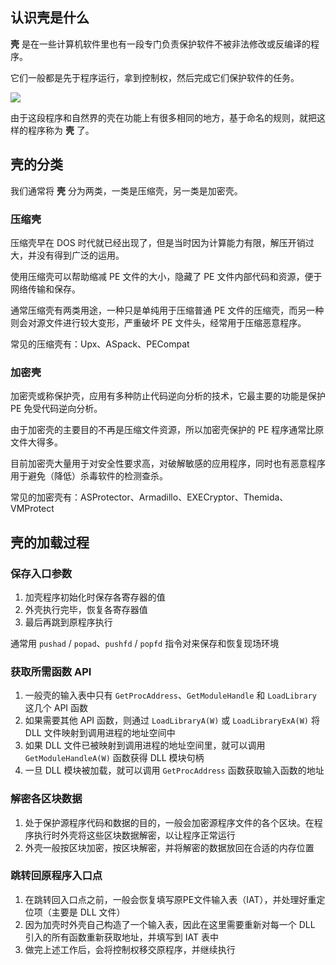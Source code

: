 ## 认识壳是什么

**壳** 是在一些计算机软件里也有一段专门负责保护软件不被非法修改或反编译的程序。

它们一般都是先于程序运行，拿到控制权，然后完成它们保护软件的任务。

![](/reverse/unpack/figure/what_is_pack.png)

由于这段程序和自然界的壳在功能上有很多相同的地方，基于命名的规则，就把这样的程序称为 **壳** 了。

## 壳的分类

我们通常将 **壳** 分为两类，一类是压缩壳，另一类是加密壳。

### 压缩壳

压缩壳早在 DOS 时代就已经出现了，但是当时因为计算能力有限，解压开销过大，并没有得到广泛的运用。

使用压缩壳可以帮助缩减 PE 文件的大小，隐藏了 PE 文件内部代码和资源，便于网络传输和保存。

通常压缩壳有两类用途，一种只是单纯用于压缩普通 PE 文件的压缩壳，而另一种则会对源文件进行较大变形，严重破坏 PE 文件头，经常用于压缩恶意程序。

常见的压缩壳有：Upx、ASpack、PECompat

### 加密壳

加密壳或称保护壳，应用有多种防止代码逆向分析的技术，它最主要的功能是保护 PE 免受代码逆向分析。

由于加密壳的主要目的不再是压缩文件资源，所以加密壳保护的 PE 程序通常比原文件大得多。

目前加密壳大量用于对安全性要求高，对破解敏感的应用程序，同时也有恶意程序用于避免（降低）杀毒软件的检测查杀。

常见的加密壳有：ASProtector、Armadillo、EXECryptor、Themida、VMProtect

## 壳的加载过程

### 保存入口参数

1.  加壳程序初始化时保存各寄存器的值
2.  外壳执行完毕，恢复各寄存器值
3.  最后再跳到原程序执行

通常用 `pushad` / `popad`、`pushfd` / `popfd` 指令对来保存和恢复现场环境

### 获取所需函数 API

1.  一般壳的输入表中只有 `GetProcAddress`、`GetModuleHandle` 和 `LoadLibrary` 这几个 API 函数
2.  如果需要其他 API 函数，则通过 `LoadLibraryA(W)` 或 `LoadLibraryExA(W)` 将 DLL 文件映射到调用进程的地址空间中
3.  如果 DLL 文件已被映射到调用进程的地址空间里，就可以调用 `GetModuleHandleA(W)` 函数获得 DLL 模块句柄
4.  一旦 DLL 模块被加载，就可以调用 `GetProcAddress` 函数获取输入函数的地址

### 解密各区块数据

1.  处于保护源程序代码和数据的目的，一般会加密源程序文件的各个区块。在程序执行时外壳将这些区块数据解密，以让程序正常运行
2.  外壳一般按区块加密，按区块解密，并将解密的数据放回在合适的内存位置

### 跳转回原程序入口点

1.  在跳转回入口点之前，一般会恢复填写原PE文件输入表（IAT），并处理好重定位项（主要是 DLL 文件）
2.  因为加壳时外壳自己构造了一个输入表，因此在这里需要重新对每一个 DLL 引入的所有函数重新获取地址，并填写到 IAT 表中
3.  做完上述工作后，会将控制权移交原程序，并继续执行
